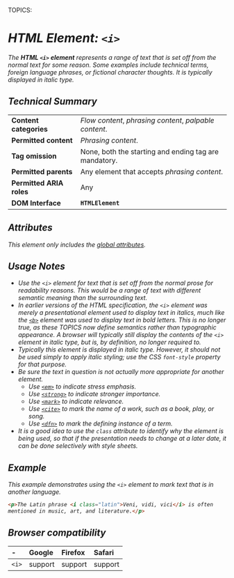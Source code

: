 TOPICS: <i>

# HTML Element: `<i>`

The **HTML `<i>` element** represents a range of text that is set off from the normal text for some
reason. Some examples include *technical terms*, *foreign language phrases*, or
*fictional character thoughts*.
It is typically displayed in *italic* type.

## Technical Summary

|  |  |
| :-- | :-- |
| **Content categories** | *Flow content*, *phrasing content*, *palpable content*.|
| **Permitted content** | *Phrasing content*.|
| **Tag omission** | None, both the starting and ending tag are mandatory.|
| **Permitted parents** | Any element that accepts *phrasing content*.|
| **Permitted ARIA roles** | Any |
| **DOM Interface** | **`HTMLElement`** |

## Attributes

This element only includes the [global attributes](/en/webfrontend/HTML_Global_Attributes).

## Usage Notes

- Use the `<i>` element for text that is set off from the normal prose for readability reasons.
This would be a range of text with different semantic meaning than the surrounding text.
- In earlier versions of the HTML specification, the `<i>` element was merely a presentational
element used to display text in italics, much like the [`<b>`](/en/webfrontend/<b>) element was
used to display text in bold letters. This is no longer true, as these TOPICS now define semantics
rather than typographic appearance. A browser will typically still display the contents of the `<i>`
element in italic type, but is, by definition, no longer required to.
- Typically this element is displayed in italic type. However, it should not be used simply to apply
italic styling; use the CSS `font-style` property for that purpose.
- Be sure the text in question is not actually more appropriate for another element.
    - Use [`<em>`](/en/webfrontend/<em>) to indicate stress emphasis.
    - Use [`<strong>`](/en/webfrontend/<strong>) to indicate stronger importance.
    - Use [`<mark>`](/en/webfrontend/<mark>) to indicate relevance.
    - Use [`<cite>`](/en/webfrontend/<cite>) to mark the name of a work, such as a book, play, or song.
    - Use [`<dfn>`](/en/webfrontend/<dfn>) to mark the defining instance of a term.
- It is a good idea to use the *`class`* attribute to identify why the element is being used,
so that if the presentation needs to change at a later date, it can be done selectively with style sheets.

## Example

This example demonstrates using the `<i>` element to mark text that is in another language.

```html
<p>The Latin phrase <i class="latin">Veni, vidi, vici</i> is often
mentioned in music, art, and literature.</p>
```

## Browser compatibility

| - | Google | Firefox | Safari |
| :--- | :--- | :--- | :--- |
| `<i>`| support | support | support |
